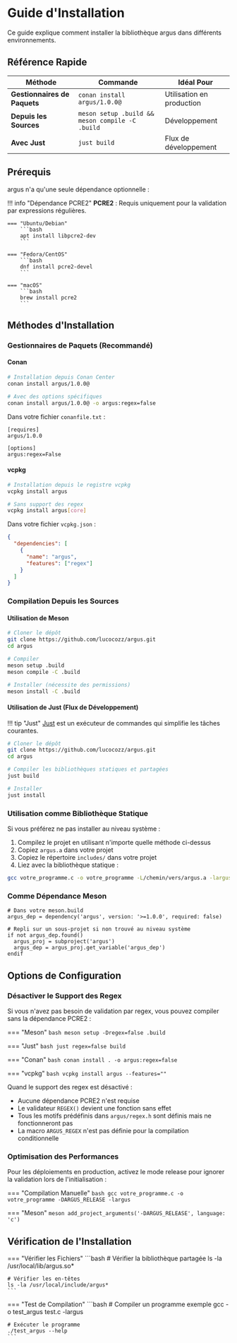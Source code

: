 # Guide d'Installation

Ce guide explique comment installer la bibliothèque argus dans différents environnements.

## Référence Rapide

| Méthode | Commande | Idéal Pour |
|--------|---------|----------|
| **Gestionnaires de Paquets** | `conan install argus/1.0.0@` | Utilisation en production |
| **Depuis les Sources** | `meson setup .build && meson compile -C .build` | Développement |
| **Avec Just** | `just build` | Flux de développement |

## Prérequis

argus n'a qu'une seule dépendance optionnelle :

!!! info "Dépendance PCRE2"
    **PCRE2** : Requis uniquement pour la validation par expressions régulières.
    
    === "Ubuntu/Debian"
        ```bash
        apt install libpcre2-dev
        ```
    
    === "Fedora/CentOS"
        ```bash
        dnf install pcre2-devel
        ```
    
    === "macOS"
        ```bash
        brew install pcre2
        ```

## Méthodes d'Installation

### Gestionnaires de Paquets (Recommandé)

#### Conan

```bash
# Installation depuis Conan Center
conan install argus/1.0.0@

# Avec des options spécifiques
conan install argus/1.0.0@ -o argus:regex=false
```

Dans votre fichier `conanfile.txt` :
```
[requires]
argus/1.0.0

[options]
argus:regex=False
```

#### vcpkg

```bash
# Installation depuis le registre vcpkg
vcpkg install argus

# Sans support des regex
vcpkg install argus[core]
```

Dans votre fichier `vcpkg.json` :
```json
{
  "dependencies": [
    {
      "name": "argus",
      "features": ["regex"]
    }
  ]
}
```

### Compilation Depuis les Sources

#### Utilisation de Meson

```bash
# Cloner le dépôt
git clone https://github.com/lucocozz/argus.git
cd argus

# Compiler
meson setup .build
meson compile -C .build

# Installer (nécessite des permissions)
meson install -C .build
```

#### Utilisation de Just (Flux de Développement)

!!! tip "Just"
    [Just](https://github.com/casey/just) est un exécuteur de commandes qui simplifie les tâches courantes.

```bash
# Cloner le dépôt
git clone https://github.com/lucocozz/argus.git
cd argus

# Compiler les bibliothèques statiques et partagées
just build

# Installer
just install
```

### Utilisation comme Bibliothèque Statique

Si vous préférez ne pas installer au niveau système :

1. Compilez le projet en utilisant n'importe quelle méthode ci-dessus
2. Copiez `argus.a` dans votre projet
3. Copiez le répertoire `includes/` dans votre projet
4. Liez avec la bibliothèque statique :

```bash
gcc votre_programme.c -o votre_programme -L/chemin/vers/argus.a -largus
```

### Comme Dépendance Meson

```meson
# Dans votre meson.build
argus_dep = dependency('argus', version: '>=1.0.0', required: false)

# Repli sur un sous-projet si non trouvé au niveau système
if not argus_dep.found()
  argus_proj = subproject('argus')
  argus_dep = argus_proj.get_variable('argus_dep')
endif
```

## Options de Configuration

### Désactiver le Support des Regex

Si vous n'avez pas besoin de validation par regex, vous pouvez compiler sans la dépendance PCRE2 :

=== "Meson"
    ```bash
    meson setup -Dregex=false .build
    ```

=== "Just"
    ```bash
    just regex=false build
    ```

=== "Conan"
    ```bash
    conan install . -o argus:regex=false
    ```

=== "vcpkg"
    ```bash
    vcpkg install argus --features=""
    ```

Quand le support des regex est désactivé :
- Aucune dépendance PCRE2 n'est requise
- Le validateur `REGEX()` devient une fonction sans effet
- Tous les motifs prédéfinis dans `argus/regex.h` sont définis mais ne fonctionneront pas
- La macro `ARGUS_REGEX` n'est pas définie pour la compilation conditionnelle

### Optimisation des Performances

Pour les déploiements en production, activez le mode release pour ignorer la validation lors de l'initialisation :

=== "Compilation Manuelle"
    ```bash
    gcc votre_programme.c -o votre_programme -DARGUS_RELEASE -largus
    ```

=== "Meson"
    ```meson
    add_project_arguments('-DARGUS_RELEASE', language: 'c')
    ```

## Vérification de l'Installation

=== "Vérifier les Fichiers"
    ```bash
    # Vérifier la bibliothèque partagée
    ls -la /usr/local/lib/argus.so*
    
    # Vérifier les en-têtes
    ls -la /usr/local/include/argus*
    ```

=== "Test de Compilation"
    ```bash
    # Compiler un programme exemple
    gcc -o test_argus test.c -largus
    
    # Exécuter le programme
    ./test_argus --help
    ```
